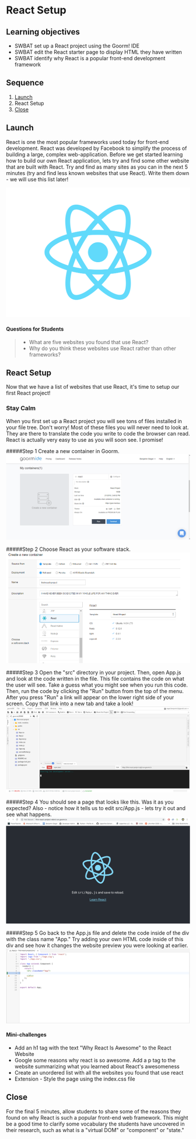 # React Setup

## Learning objectives
* SWBAT set up a React project using the Goorm! IDE
* SWBAT edit the React starter page to display HTML they have written
* SWBAT identify why React is a popular front-end development framework

## Sequence

1. [Launch](#launch)
2. React Setup
4. [Close](#close)


## Launch
React is one the most popular frameworks used today for front-end development. React was developed by Facebook to simplify the process of building a large, complex web-application.
Before we get started learning how to build our own React application, lets try and find some other website that are built with React. Try and find as many sites as you can in the next 5 minutes (try and find less known websites that use React). Write them down - we will use this list later!

![Logo](React_Logo.png)

#### Questions for Students
 > * What are five websites you found that use React?
 > * Why do you think these websites use React rather than other frameworks?

## React Setup
Now that we have a list of websites that use React, it's time to setup our first React project!

### Stay Calm
When you first set up a React project you will see tons of files installed in your file tree. Don't worry! Most of these files you will never need to look at. They are there to translate the code you write to code the browser can read. React is actually very easy to use as you will soon see. I promise!

#####Step 1
Create a new container in Goorm.
![Goorm](Container.PNG)

#####Step 2
Choose React as your software stack.
![Choose React](Choose_React.PNG)

#####Step 3
Open the "src" directory in your project. Then, open App.js and look at the code written in the file. This file contains the code on what the user will see. Take a guess what you might see when you run this code. Then, run the code by clicking the "Run" button from the top of the menu. After you press "Run" a link will appear on the lower right side of your screen. Copy that link into a new tab and take a look!
![Run Project](Run_Command.PNG)


#####Step 4
You should see a page that looks like this. Was it as you expected? Also - notice how it tells us to edit src/App.js - lets try it out and see what happens.
![Starter Page](First_Page.png)

#####Step 5
Go back to the App.js file and delete the code inside of the div with the class name "App." Try adding your own HTML code inside of this div and see how it changes the website preview you were looking at earlier.
![Delete Code](Delete_Code.png)


#### Mini-challenges
* Add an h1 tag with the text "Why React Is Awesome" to the React Website
* Google some reasons why react is so awesome. Add a p tag to the website summarizing what you learned about React's awesomeness
* Create an unordered list with all the websites you found that use react
* Extension - Style the page using the index.css file


## Close
For the final 5 minutes, allow students to share some of the reasons they found on why React is such a popular front-end web framework. This might be a good time to clarify some vocabulary the students have uncovered in their research, such as what is a "virtual DOM" or "component" or "state."
